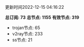 更新时间2022-12-15 04:16:22

**总订阅: 73**
**总节点: 1155**
**有效节点: 319**
- trojan节点: 65
- v2ray节点: 233
- ss节点: 21
